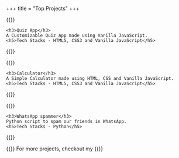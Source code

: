 +++
title = "Top Projects"
+++

{{<projects link="https://github.com/yeganathan18/Quiz-App-using-Vanilla-JavaScript">}}

    <h3>Quiz App</h3>
    A Customizable Quiz App made using Vanilla JavaScript.
    <h5>Tech Stacks - HTML5, CSS3 and Vanilla JavaScript</h5>

{{</projects>}}


{{<projects link="https://github.com/yeganathan18/Calculator-using-Vanilla-Javascript">}}

    <h3>Calculator</h3>
    A Simple Calculator made using HTML, CSS and Vanilla JavaScript.
    <h5>Tech Stacks - HTML5, CSS3 and Vanilla JavaScript</h5>

{{</projects>}}

{{<projects link="https://github.com/yeganathan18/Whatsapp-Spammer">}}

    <h3>WhatsApp spammer</h3>
    Python script to spam our friends in WhatsApp.
    <h5>Tech Stacks - Python</h5>

{{</projects>}}

<!-- {{<projects link="https://github.com/yeganathan18/Video-Background-Landing-Page">}}

    <h3>Video Background Template</h3>
    Modern Responsive Video Background Landing page using pure HTML and CSS.
    <h5>Tech Stacks - HTML5 & CSS3</h5>

{{</projects>}} -->

{{<project-footer link="https://github.com/yeganathan18">}}
    For more projects, checkout my
{{</project-footer>}}
